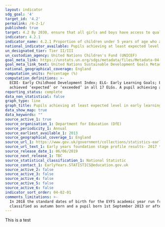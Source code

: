 ```yaml
---
layout: indicator
sdg_goal: '4'
target_id: '4.2'
permalink: /4-2-1/
published: true
target: 4.2 By 2030, ensure that all girls and boys have access to quality early childhood development, care and pre-primary education so that they are ready for primary education
indicator: 4.2.1
indicator_name: 4.2.1 Proportion of children under 5 years of age who are developmentally on track in health, learning and psychosocial well-being, by sex
national_indicator_available: Pupils achieving at least expected level in early learning goals as specified by the United Kingdom early years foundation stage profile (EYFSP)
un_designated_tier: Tier II/III
un_custodian_agency: United Nations Children's Fund (UNICEF)
goal_meta_link: https://unstats.un.org/sdgs/metadata/files/Metadata-04-02-01.pdf
goal_meta_link_text: United Nations Sustainable Development Goals Metadata (PDF 4.0 MB)
national_geographical_coverage: England
computation_units: Percentage (%)
computation_definitions: >-
  ECDI- Early Childhood Development Index; ELG- Early Learning Goals; EYFSP- Early Years Foundation Stage Profile; NCOs- National Statistical Offices; INGO- International Non-Governmental Organization. 'Achieved at least the expected level across all early learning goals (ELG)' means they
  achieved ‘expected’ or ‘exceeded’ in all 17 ELGs. A pupil achieving at least the expected level in the ELGs within the three prime areas of learning and within literacy and mathematics is classed as achieving a 'good level of development'.
reporting_status: complete
data_non_statistical: false
graph_type: line
graph_title: Pupils achieving at least expected level in early learning goals
data_show_map: true
data_keywords: ""
source_active_1: true
source_organisation_1: Department for Education (DfE)
source_periodicity_1: Annual
source_earliest_available_1: 2013
source_geographical_coverage_1: England
source_url_1: https://www.gov.uk/government/collections/statistics-early-years-foundation-stage-profile
source_url_text_1: Early years foundation stage profile results- 2017 to 2018
source_release_date_1: 06/06/2019
source_next_release_1: TBC
source_statistical_classification_1: National Statistic
source_contact_1: EarlyYears.STATISTICS@education.gov.uk
source_active_2: false
source_active_3: false
source_active_4: false
source_active_5: false
source_active_6: false
indicator_sort_order: 04-02-01
comments_limitations: >-
  In 2018 the standard dates of birth for the EYFS academic year run from the 1st September 2012 to the 31st August 2013. Pupils born outside of the standard reported academic year have been classified as the lower or upper grouping e.g. a pupil born on 31st August 2012 or before will be
  classified as autumn born and a pupil born 1st September 2013 or after summer born. Data follows the UN specification for this indicator. This indicator has been identified in collaboration with topic experts.
---
```

This is a test
